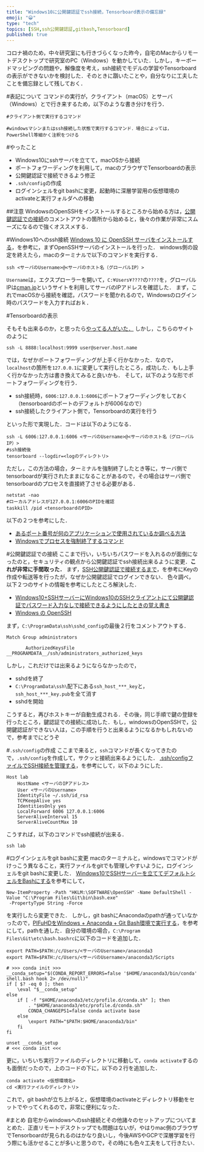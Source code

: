 ```yaml
---
title: "Windows10に公開鍵認証でssh接続，Tensorboard表示の備忘録"
emoji: "😀"
type: "tech"
topics: [SSH,ssh公開鍵認証,gitbash,Tensorboard]
published: true
---
```

コロナ禍のため，中々研究室にも行きづらくなった昨今，自宅のMacからリモートデスクトップで研究室のPC（Windows）を動かしていた．しかし，キーボードマッピングの問題や，解像度を考え，ssh接続でモデルの学習やTensorboardの表示ができないかを検討した．そのときに躓いたことや，自分なりに工夫したことを備忘録として残しておく．

#表記について
コマンドの実行が，クライアント（macOS）とサーバ（Windows）とで行き来するため，以下のような書き分けを行う．

```:mac
#クライアント側で実行するコマンド
```

```:windows
#windowsマシンまたはssh接続した状態で実行するコマンド．場合によっては，PowerShell等細かく注釈をつける
```

#やったこと

- Windows10にsshサーバを立てて，macOSから接続
- ポートフォワーディングを利用して，macのブラウザでTensorboardの表示
- 公開鍵認証で接続できるよう修正
- `.ssh/config`の作成
- ログインシェルをgit bashに変更，起動時に深層学習用の仮想環境のactivateと実行フォルダへの移動

##注意
WindowsのOpenSSHをインストールするところから始める方は，[公開鍵認証での接続](#公開鍵認証での接続)のコメントアウトの箇所から始めると，後々の作業が非常にスムーズになるので強くオススメする．

#Windows10へのssh接続
[Windows 10 に OpenSSH サーバをインストールする](https://qiita.com/iShinkai/items/a12c9d26f8f4264897f9)，を参考に，まずOpenSSHサーバのインストールを行った．
windows側の設定を終えたら，macのターミナルで以下のコマンドを実行する．

```:mac
ssh <サーバのUsername>@<サーバのホスト名（グローバルIP）>
```
`Username`は，エクスプローラーを開いて，`C:¥Users¥????`の`????`を，グローバルIPは[cman.jp](https://www.cman.jp/network/support/go_access.cgi)というサイトを利用してサーバのIPアドレスを確認した．
まず，これでmacOSから接続を確認，パスワードを聞かれるので，Windowsのログイン時のパスワードを入力すればおｋ．

#Tensorboardの表示

そもそも出来るのか，と思ったら[やってる人がいた．](http://miscellanea.hateblo.jp/entry/2017/07/17/231728)
しかし，こちらのサイトのように

```terminal:mac
ssh -L 8888:localhost:9999 user@server.host.name
```
では，なぜかポートフォワーディングが上手く行かなかった．なので，`localhost`の箇所を`127.0.0.1`に変更して実行したところ，成功した．もし上手く行かなかった方は書き換えてみると良いかも．
そして，以下のような形でポートフォワーディングを行う．

- ssh接続時，`6006:127.0.0.1:6006`にポートフォワーディングをしておく（tensorboardのポートのデフォルトが6006なので）
- ssh接続したクライアント側で，Tensorboardの実行を行う

といった形で実現した．コードは以下のようになる．

```:mac
ssh -L 6006:127.0.0.1:6006 <サーバのUsername>@<サーバのホスト名（グローバルIP）> 
#ssh接続後
tensorboard --logdir=<logのディレクトリ>
```
ただし，この方法の場合，ターミナルを強制終了したとき等に，サーバ側でtensorboardが実行されたままになることがあるので，その場合はサーバ側でtensorboardのプロセスを直接終了させる必要がある．

 ```powershell:windows
netstat -nao
#ローカルアドレスが127.0.0.1:6006のPIDを確認
taskkill /pid <tensorboardのPID>
```
以下の２つを参考にした．

- [あるポート番号が何のアプリケーションで使用されているか調べる方法](https://www.projectgroup.info/tips/Windows/comm_0133.html)
- [Windowsでプロセスを強制終了するコマンド](http://俺の技術メモ.net/windows-process-force-kill-command/)

#公開鍵認証での接続
ここまで行い，いちいちパスワードを入れるのが面倒になったのと，セキュリティの観点から公開鍵認証でssh接続出来るように変更．__これが非常に手間取った．__
まず，[SSH公開鍵認証で接続するまで](https://qiita.com/kazokmr/items/754169cfa996b24fcbf5)，を参考にKeyの作成や転送等を行ったが，なぜか公開鍵認証でログインできない．
色々調べ，以下２つのサイトの情報を参考にしたところ解決した．

- [Windows10+SSHサーバーにWindows10のSSHクライアントにて公開鍵認証でパスワード入力なしで接続できるようにしたときの覚え書き](https://lil.la/archives/4192)
- [Windows の OpenSSH](http://blog.livedoor.jp/aspplus/archives/51913440.html)


まず，`C:\ProgramData\ssh\sshd_config`の最後２行をコメントアウトする．

```ssh:sshd_config
Match Group administrators

       AuthorizedKeysFile __PROGRAMDATA__/ssh/administrators_authorized_keys
```
しかし，これだけでは出来るようにならなかったので，

- sshdを終了
- `C:\ProgramData\ssh\`配下にある`ssh_host_***_key`と，`ssh_host_***_key.pub`を全て消す
- sshdを開始


こうすると，再びホストキーが自動生成される．その後，同じ手順で鍵の登録を行ったところ，鍵認証での接続に成功した．もし，windowsのOpenSSHで，公開鍵認証ができない人は，この手順を行うと出来るようになるかもしれないので，参考までにどうぞ

#`.ssh/config`の作成
ここまで来ると，`ssh`コマンドが長くなってきたので，`.ssh/config`を作成して，サクッと接続出来るようにした．
[.ssh/configファイルでSSH接続を管理する](https://qiita.com/0084ken/items/2e4e9ae44ec5e01328f1)，を参考にして，以下のようにした．

```config
Host lab
    HostName <サーバのIPアドレス>
    User <サーバのUsername>
    IdentityFile ~/.ssh/id_rsa
    TCPKeepAlive yes
    IdentitiesOnly yes
    LocalForward 6006 127.0.0.1:6006
    ServerAliveInterval 15
    ServerAliveCountMax 10
```
こうすれば，以下のコマンドでssh接続が出来る．

```:mac
ssh lab
```

#ログインシェルをgit bashに変更
macのターミナルと，windowsでコマンドがけっこう異なること，実行ファイルをgitでも管理しやすいように，ログインシェルをgit bashに変更した．
[Windows10でSSHサーバーを立ててデフォルトシェルをBashにする](https://qiita.com/kenji0x02/items/3f4e7262e6de0d8c8702)を参考にして，

```powershell:windows,PowerShell
New-ItemProperty -Path "HKLM:\SOFTWARE\OpenSSH" -Name DefaultShell -Value "C:\Program Files\Git\bin\bash.exe"
 -PropertyType String -Force 
```
を実行したら変更できた．
しかし，git bashにAnacondaのpathが通っていなかったので，[PIFuHDをWindows + Anaconda + Git Bash環境で実行する](https://qiita.com/edo_m18/items/06ed95e427e7921b60c9)，を参考にして，pathを通した．自分の環境の場合，`C:\Program Files\Git\etc\bash.bashrc`に以下のコードを追加した．

```bash:bash.bashrc
export PATH=$PATH:/c/Users/<サーバのUsername>/anaconda3
export PATH=$PATH:/c/Users/<サーバのUsername>/anaconda3/Scripts

# >>> conda init >>>
__conda_setup="$(CONDA_REPORT_ERRORS=false '$HOME/anaconda3/bin/conda' shell.bash hook 2> /dev/null)"
if [ $? -eq 0 ]; then
    \eval "$__conda_setup"
else
    if [ -f "$HOME/anaconda3/etc/profile.d/conda.sh" ]; then
        . "$HOME/anaconda3/etc/profile.d/conda.sh"
        CONDA_CHANGEPS1=false conda activate base
    else
        \export PATH="$PATH:$HOME/anaconda3/bin"
    fi
fi

unset __conda_setup
# <<< conda init <<<
```
更に，いちいち実行ファイルのディレクトリに移動して，`conda activate`するのも面倒だったので，上のコードの下に，以下の２行を追加した．

```bash:bash.bashrc
conda activate <仮想環境名>
cd <実行ファイルのディレクトリ>
```
これで，git bashが立ち上がると，仮想環境のactivateとディレクトリ移動をセットでやってくれるので，非常に便利になった．

#まとめ
自宅からwindowsへのssh接続とその他諸々のセットアップについてまとめた．正直リモートデスクトップでも問題はないが，やはりmac側のブラウザでTensorboardが見られるのはかなり良いし，今後AWSやGCPで深層学習を行う際にも活かせることが多いと思うので，その時にも色々工夫をして行きたい．

